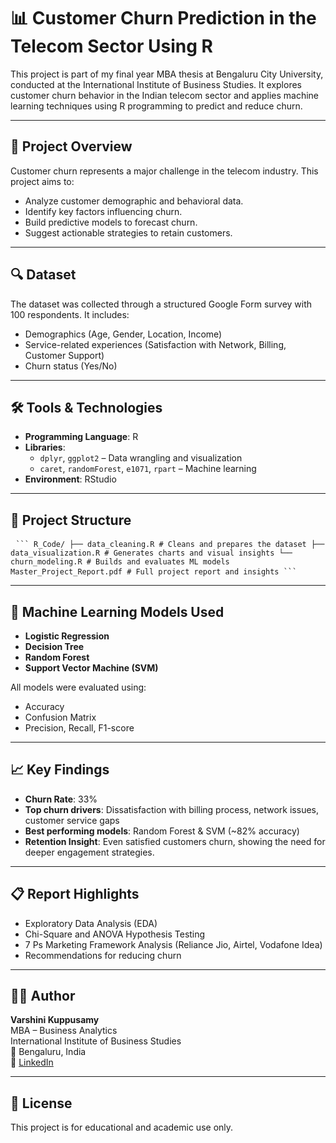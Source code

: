 # 📊 Customer Churn Prediction in the Telecom Sector Using R

This project is part of my final year MBA thesis at Bengaluru City University, conducted at the International Institute of Business Studies. It explores customer churn behavior in the Indian telecom sector and applies machine learning techniques using R programming to predict and reduce churn.

---

## 🧠 Project Overview

Customer churn represents a major challenge in the telecom industry. This project aims to:
- Analyze customer demographic and behavioral data.
- Identify key factors influencing churn.
- Build predictive models to forecast churn.
- Suggest actionable strategies to retain customers.

---

## 🔍 Dataset

The dataset was collected through a structured Google Form survey with 100 respondents. It includes:
- Demographics (Age, Gender, Location, Income)
- Service-related experiences (Satisfaction with Network, Billing, Customer Support)
- Churn status (Yes/No)

---

## 🛠 Tools & Technologies

- **Programming Language**: R
- **Libraries**:
  - `dplyr`, `ggplot2` – Data wrangling and visualization
  - `caret`, `randomForest`, `e1071`, `rpart` – Machine learning
- **Environment**: RStudio

---

## 🔄 Project Structure

<pre> <code>``` R_Code/ ├── data_cleaning.R # Cleans and prepares the dataset ├── data_visualization.R # Generates charts and visual insights └── churn_modeling.R # Builds and evaluates ML models Master_Project_Report.pdf # Full project report and insights ```</code> </pre>


---

## 🔬 Machine Learning Models Used

- **Logistic Regression**
- **Decision Tree**
- **Random Forest**
- **Support Vector Machine (SVM)**

All models were evaluated using:
- Accuracy
- Confusion Matrix
- Precision, Recall, F1-score

---

## 📈 Key Findings

- **Churn Rate**: 33%
- **Top churn drivers**: Dissatisfaction with billing process, network issues, customer service gaps
- **Best performing models**: Random Forest & SVM (~82% accuracy)
- **Retention Insight**: Even satisfied customers churn, showing the need for deeper engagement strategies.

---

## 📋 Report Highlights

- Exploratory Data Analysis (EDA)
- Chi-Square and ANOVA Hypothesis Testing
- 7 Ps Marketing Framework Analysis (Reliance Jio, Airtel, Vodafone Idea)
- Recommendations for reducing churn

---

## 👩‍💻 Author

**Varshini Kuppusamy**  
MBA – Business Analytics  
International Institute of Business Studies  
📍 Bengaluru, India  
🔗 [LinkedIn](https://www.linkedin.com/in/varshini-kuppusamy/)

---

## 📎 License

This project is for educational and academic use only.

